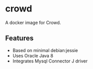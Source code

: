 # crowd

A docker image for Crowd.

## Features

* Based on minimal debian:jessie 
* Uses Oracle Java 8 
* Integrates Mysql Connector J driver
